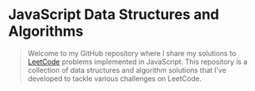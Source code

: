 # JavaScript Data Structures and Algorithms

> Welcome to my GitHub repository where I share my solutions to [LeetCode](https://leetcode.com/problemset/all/) problems implemented in JavaScript. This repository is a collection of data structures and algorithm solutions that I've developed to tackle various challenges on LeetCode.
